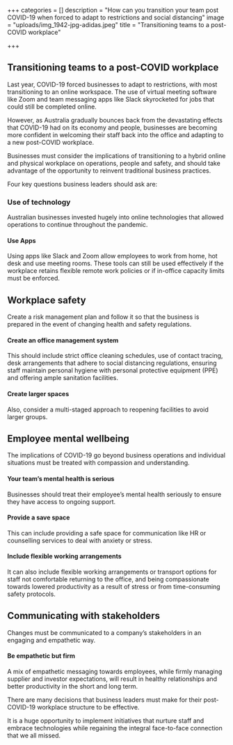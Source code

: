 +++
categories = []
description = "How can you transition your team post COVID-19 when forced to adapt to restrictions and social distancing"
image = "uploads/img_1942-jpg-adidas.jpeg"
title = "Transitioning teams to a post-COVID workplace"

+++
## Transitioning teams to a post-COVID workplace

Last year, COVID-19 forced businesses to adapt to restrictions, with most transitioning to an online workspace. The use of virtual meeting software like Zoom and team messaging apps like Slack skyrocketed for jobs that could still be completed online.

However, as Australia gradually bounces back from the devastating effects that COVID-19 had on its economy and people, businesses are becoming more confident in welcoming their staff back into the office and adapting to a new post-COVID workplace.

Businesses must consider the implications of transitioning to a hybrid online and physical workplace on operations, people and safety, and should take advantage of the opportunity to reinvent traditional business practices.

Four key questions business leaders should ask are:

### **Use of technology**

Australian businesses invested hugely into online technologies that allowed operations to continue throughout the pandemic.

#### Use Apps

Using apps like Slack and Zoom allow employees to work from home, hot desk and use meeting rooms. These tools can still be used effectively if the workplace retains flexible remote work policies or if in-office capacity limits must be enforced.

## **Workplace safety**

Create a risk management plan and follow it so that the business is prepared in the event of changing health and safety regulations.

#### Create an office management system

This should include strict office cleaning schedules, use of contact tracing, desk arrangements that adhere to social distancing regulations, ensuring staff maintain personal hygiene with personal protective equipment (PPE) and offering ample sanitation facilities. 

#### Create larger spaces

Also, consider a multi-staged approach to reopening facilities to avoid larger groups.

## **Employee mental wellbeing**

The implications of COVID-19 go beyond business operations and individual situations must be treated with compassion and understanding.

#### Your team’s mental health is serious

Businesses should treat their employee’s mental health seriously to ensure they have access to ongoing support.

#### Provide a save space

This can include providing a safe space for communication like HR or counselling services to deal with anxiety or stress.

#### Include flexible working arrangements

It can also include flexible working arrangements or transport options for staff not comfortable returning to the office, and being compassionate towards lowered productivity as a result of stress or from time-consuming safety protocols.

## **Communicating with stakeholders**

Changes must be communicated to a company’s stakeholders in an engaging and empathetic way.

#### Be empathetic but firm

A mix of empathetic messaging towards employees, while firmly managing supplier and investor expectations, will result in healthy relationships and better productivity in the short and long term.

There are many decisions that business leaders must make for their post-COVID-19 workplace structure to be effective. 

It is a huge opportunity to implement initiatives that nurture staff and embrace technologies while regaining the integral face-to-face connection that we all missed.